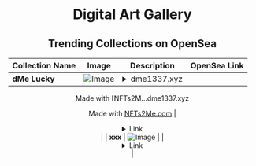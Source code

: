 <div align="center">

# Digital Art Gallery

## Trending Collections on OpenSea

| Collection Name                       | Image                                                                                     | Description                       | OpenSea Link                                                                                          |
|---------------------------------------|-------------------------------------------------------------------------------------------|-----------------------------------|--------------------------------------------------------------------------------------------------------|
| **dMe Lucky** | ![Image](https://i.seadn.io/s/raw/files/f56d29bf25da0dbbd7fcc3cbf53e1da6.webp?w=500&auto=format?w=200&auto=format) | <details><summary>dme1337.xyz

Made with [NFTs2M...</summary>dme1337.xyz

Made with [NFTs2Me.com](https://nfts2me.com/)</details> | <details><summary>Link</summary>[dMe Lucky](https://opensea.io/collection/dme-lucky)</details> |
| **xxx** | ![Image](https://i.seadn.io/s/raw/files/799d9bff1dc370656044fa4036db3b49.webp?w=500&auto=format?w=200&auto=format) |  | <details><summary>Link</summary>[xxx](https://opensea.io/collection/xxx-344)</details> |

</div>